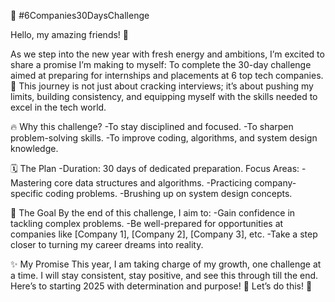🚀 #6Companies30DaysChallenge

Hello, my amazing friends! 🌟

As we step into the new year with fresh energy and ambitions, I’m excited to share a promise I’m making to myself: To complete the 30-day challenge aimed at preparing for internships and placements at 6 top tech companies. 🎯
This journey is not just about cracking interviews; it’s about pushing my limits, building consistency, and equipping myself with the skills needed to excel in the tech world.

🔥 Why this challenge?
 -To stay disciplined and focused.
 -To sharpen problem-solving skills.
 -To improve coding, algorithms, and system design knowledge.

🗓️ The Plan
 -Duration: 30 days of dedicated preparation.
Focus Areas:
 -Mastering core data structures and algorithms.
 -Practicing company-specific coding problems.
 -Brushing up on system design concepts.

🎯 The Goal
 By the end of this challenge, I aim to:
 -Gain confidence in tackling complex problems.
 -Be well-prepared for opportunities at companies like [Company 1], [Company 2], [Company 3], etc.
 -Take a step closer to turning my career dreams into reality.

✨ My Promise
 This year, I am taking charge of my growth, one challenge at a time. I will stay consistent, stay positive, and see this through till the end.
 Here’s to starting 2025 with determination and purpose! 💪
 Let’s do this! 🚀
